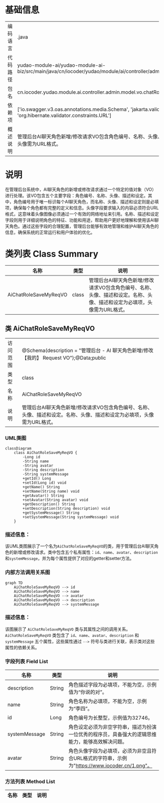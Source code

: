 # 基础信息

|      |      |
|------|------|
| 编码语言 | .java |
| 代码路径 | yudao-module-ai/yudao-module-ai-biz/src/main/java/cn/iocoder/yudao/module/ai/controller/admin/model/vo/chatRole/AiChatRoleSaveMyReqVO.java |
| 包名 | cn.iocoder.yudao.module.ai.controller.admin.model.vo.chatRole |
| 依赖项 | ['io.swagger.v3.oas.annotations.media.Schema', 'jakarta.validation.constraints.NotEmpty', 'lombok.Data', 'org.hibernate.validator.constraints.URL'] |
| 概述说明 | 管理后台AI聊天角色新增/修改请求VO包含角色编号、名称、头像、描述和设定，其中名称、头像、描述和设定为必填项，头像需为URL格式。 |

# 说明

在管理后台系统中，AI聊天角色的新增或修改请求通过一个特定的值对象（VO）进行处理。该VO包含五个主要字段：角色编号、名称、头像、描述和设定。其中，角色编号用于唯一标识每个AI聊天角色，而名称、头像、描述和设定则是必填项，确保每个角色都有完整的定义和信息。头像字段要求输入的内容必须符合URL格式，这意味着头像图像必须通过一个有效的网络地址来引用。名称、描述和设定字段则用于详细说明角色的特征、功能和用途，帮助用户更好地理解和使用该AI聊天角色。通过这些字段的合理配置，管理后台能够有效地管理和维护AI聊天角色的信息，确保系统的正常运行和用户体验的优化。

# 类列表 Class Summary

| 名称   | 类型  | 说明 |
|-------|------|-------------|
| AiChatRoleSaveMyReqVO | class | 管理后台AI聊天角色新增/修改请求VO包含角色编号、名称、头像、描述和设定。名称、头像、描述和设定为必填项，头像需为URL格式。 |



## 类 AiChatRoleSaveMyReqVO

|      |      |
|------|------|
| 访问范围 | @Schema(description = "管理后台 - AI 聊天角色新增/修改【我的】 Request VO");@Data;public |
| 类型 | class |
| 名称 | AiChatRoleSaveMyReqVO |
| 说明 | 管理后台AI聊天角色新增/修改请求VO包含角色编号、名称、头像、描述和设定。名称、头像、描述和设定为必填项，头像需为URL格式。 |


### UML类图

```mermaid
classDiagram
    class AiChatRoleSaveMyReqVO {
        -Long id
        -String name
        -String avatar
        -String description
        -String systemMessage
        +getId() Long
        +setId(Long id) void
        +getName() String
        +setName(String name) void
        +getAvatar() String
        +setAvatar(String avatar) void
        +getDescription() String
        +setDescription(String description) void
        +getSystemMessage() String
        +setSystemMessage(String systemMessage) void
    }
```

### 描述信息：
该UML类图展示了一个名为`AiChatRoleSaveMyReqVO`的类，用于管理后台AI聊天角色的新增或修改请求。类中包含五个私有属性：`id`、`name`、`avatar`、`description`和`systemMessage`，并为每个属性提供了对应的getter和setter方法。


### 内部方法调用关系图

```mermaid
graph TD
    AiChatRoleSaveMyReqVO --> id
    AiChatRoleSaveMyReqVO --> name
    AiChatRoleSaveMyReqVO --> avatar
    AiChatRoleSaveMyReqVO --> description
    AiChatRoleSaveMyReqVO --> systemMessage
```

### 描述信息：
该图展示了 `AiChatRoleSaveMyReqVO` 类与其属性之间的调用关系。`AiChatRoleSaveMyReqVO` 类包含了 `id`、`name`、`avatar`、`description` 和 `systemMessage` 五个属性，这些属性通过 `-->` 符号与类进行关联，表示类对这些属性的依赖关系。

### 字段列表 Field List

| 名称  | 类型  | 说明 |
|-------|-------|------|
| description | String | 角色描述字段为必填项，不能为空，示例值为“你说的对”。 |
| name | String | 角色名称为必填项，不能为空，示例为“李四”。 |
| id | Long | 角色编号为长整型，示例值为32746。 |
| systemMessage | String | 角色设定必须为非空字符串，描述为扮演一位优秀的程序员，具备强大的逻辑思维能力，能够高效解决问题。 |
| avatar | String | 角色头像字段为必填项，必须为非空且符合URL格式的字符串，示例为"https://www.iocoder.cn/1.png"。 |

### 方法列表 Method List

| 名称  | 类型  | 说明 |
|-------|-------|------|




